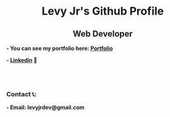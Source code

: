 <h1 align="center">Levy Jr's Github Profile</h1>

<p>
	
</p>

<h2 align="center"><b>Web Developer<b></h2>

<p>- You can see my portfolio here: <a href="https://levy-jr.com">Portfolio</a></p>
<p>- <a href="https://www.linkedin.com/in/levy-gomes-23543224a/">Linkedin</a> 💼</p>
<br/><br/>

<h3>Contact 📞:</h3>
	- Email: levyjrdev@gmail.com
